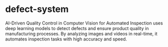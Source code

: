 # defect-system
AI-Driven Quality Control in Computer Vision for Automated Inspection uses deep learning models to detect defects and ensure product quality in manufacturing processes. By analyzing images and videos in real-time, it automates inspection tasks with high accuracy and speed. 
